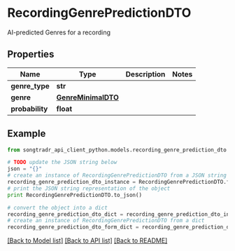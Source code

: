 # RecordingGenrePredictionDTO

AI-predicted Genres for a recording

## Properties

Name | Type | Description | Notes
------------ | ------------- | ------------- | -------------
**genre_type** | **str** |  | 
**genre** | [**GenreMinimalDTO**](GenreMinimalDTO.md) |  | 
**probability** | **float** |  | 

## Example

```python
from songtradr_api_client_python.models.recording_genre_prediction_dto import RecordingGenrePredictionDTO

# TODO update the JSON string below
json = "{}"
# create an instance of RecordingGenrePredictionDTO from a JSON string
recording_genre_prediction_dto_instance = RecordingGenrePredictionDTO.from_json(json)
# print the JSON string representation of the object
print RecordingGenrePredictionDTO.to_json()

# convert the object into a dict
recording_genre_prediction_dto_dict = recording_genre_prediction_dto_instance.to_dict()
# create an instance of RecordingGenrePredictionDTO from a dict
recording_genre_prediction_dto_form_dict = recording_genre_prediction_dto.from_dict(recording_genre_prediction_dto_dict)
```
[[Back to Model list]](../README.md#documentation-for-models) [[Back to API list]](../README.md#documentation-for-api-endpoints) [[Back to README]](../README.md)


